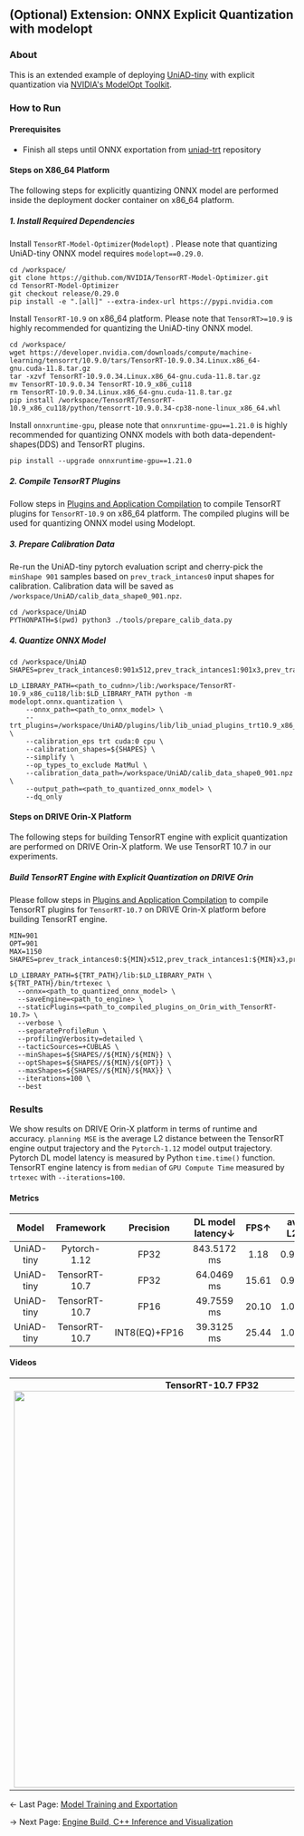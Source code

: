 ## (Optional) Extension: ONNX Explicit Quantization with modelopt
### About
This is an extended example of deploying [UniAD-tiny](https://github.com/NVIDIA/DL4AGX/tree/master/AV-Solutions/uniad-trt) with explicit quantization via [NVIDIA's ModelOpt Toolkit](https://github.com/NVIDIA/TensorRT-Model-Optimizer).
### How to Run
#### Prerequisites
- Finish all steps until ONNX exportation from [uniad-trt](https://github.com/NVIDIA/DL4AGX/tree/master/AV-Solutions/uniad-trt) repository

#### Steps on X86_64 Platform
The following steps for explicitly quantizing ONNX model are performed inside the deployment docker container on x86_64 platform.

##### 1. Install Required Dependencies
Install `TensorRT-Model-Optimizer`(`Modelopt`) . Please note that quantizing UniAD-tiny ONNX model requires `modelopt==0.29.0`.
```
cd /workspace/
git clone https://github.com/NVIDIA/TensorRT-Model-Optimizer.git
cd TensorRT-Model-Optimizer
git checkout release/0.29.0
pip install -e ".[all]" --extra-index-url https://pypi.nvidia.com
```
Install `TensorRT-10.9` on x86_64 platform. Please note that `TensorRT>=10.9` is highly recommended for quantizing the UniAD-tiny ONNX model.
```
cd /workspace/
wget https://developer.nvidia.com/downloads/compute/machine-learning/tensorrt/10.9.0/tars/TensorRT-10.9.0.34.Linux.x86_64-gnu.cuda-11.8.tar.gz
tar -xzvf TensorRT-10.9.0.34.Linux.x86_64-gnu.cuda-11.8.tar.gz
mv TensorRT-10.9.0.34 TensorRT-10.9_x86_cu118
rm TensorRT-10.9.0.34.Linux.x86_64-gnu.cuda-11.8.tar.gz
pip install /workspace/TensorRT/TensorRT-10.9_x86_cu118/python/tensorrt-10.9.0.34-cp38-none-linux_x86_64.whl
```
Install `onnxruntime-gpu`, please note that `onnxruntime-gpu==1.21.0` is highly recommended for quantizing ONNX models with both data-dependent-shapes(DDS) and TensorRT plugins.
```
pip install --upgrade onnxruntime-gpu==1.21.0
```

##### 2. Compile TensorRT Plugins
Follow steps in [Plugins and Application Compilation](../inference_app/README.md#plugins-and-application-compilation) to compile TensorRT plugins for `TensorRT-10.9` on x86_64 platform. 
The compiled plugins will be used for quantizing ONNX model using Modelopt.

##### 3. Prepare Calibration Data
Re-run the UniAD-tiny pytorch evaluation script and cherry-pick the `minShape 901` samples based on `prev_track_intances0` input shapes for calibration. Calibration data will be saved as `/workspace/UniAD/calib_data_shape0_901.npz`.
```
cd /workspace/UniAD
PYTHONPATH=$(pwd) python3 ./tools/prepare_calib_data.py
```

##### 4. Quantize ONNX Model
```
cd /workspace/UniAD
SHAPES=prev_track_intances0:901x512,prev_track_intances1:901x3,prev_track_intances3:901,prev_track_intances4:901,prev_track_intances5:901,prev_track_intances6:901,prev_track_intances8:901,prev_track_intances9:901x10,prev_track_intances11:901x4x256,prev_track_intances12:901x4,prev_track_intances13:901,prev_timestamp:1,prev_l2g_r_mat:1x3x3,prev_l2g_t:1x3,prev_bev:2500x1x256,timestamp:1,l2g_r_mat:1x3x3,l2g_t:1x3,img:1x6x3x256x416,img_metas_can_bus:18,img_metas_lidar2img:1x6x4x4,command:1,use_prev_bev:1,max_obj_id:1

LD_LIBRARY_PATH=<path_to_cudnn>/lib:/workspace/TensorRT-10.9_x86_cu118/lib:$LD_LIBRARY_PATH python -m modelopt.onnx.quantization \
    --onnx_path=<path_to_onnx_model> \
    --trt_plugins=/workspace/UniAD/plugins/lib/lib_uniad_plugins_trt10.9_x86_cu118.so \
    --calibration_eps trt cuda:0 cpu \
    --calibration_shapes=${SHAPES} \
    --simplify \
    --op_types_to_exclude MatMul \
    --calibration_data_path=/workspace/UniAD/calib_data_shape0_901.npz \
    --output_path=<path_to_quantized_onnx_model> \
    --dq_only
```

#### Steps on DRIVE Orin-X Platform
The following steps for building TensorRT engine with explicit quantization are performed on DRIVE Orin-X platform. We use TensorRT 10.7 in our experiments.

##### Build TensorRT Engine with Explicit Quantization on DRIVE Orin
Please follow steps in [Plugins and Application Compilation](../inference_app/README.md#plugins-and-application-compilation) to compile TensorRT plugins for `TensorRT-10.7` on DRIVE Orin-X platform before building TensorRT engine.
```
MIN=901
OPT=901
MAX=1150
SHAPES=prev_track_intances0:${MIN}x512,prev_track_intances1:${MIN}x3,prev_track_intances3:${MIN},prev_track_intances4:${MIN},prev_track_intances5:${MIN},prev_track_intances6:${MIN},prev_track_intances8:${MIN},prev_track_intances9:${MIN}x10,prev_track_intances11:${MIN}x4x256,prev_track_intances12:${MIN}x4,prev_track_intances13:${MIN}

LD_LIBRARY_PATH=${TRT_PATH}/lib:$LD_LIBRARY_PATH \
${TRT_PATH}/bin/trtexec \
  --onnx=<path_to_quantized_onnx_model> \
  --saveEngine=<path_to_engine> \
  --staticPlugins=<path_to_compiled_plugins_on_Orin_with_TensorRT-10.7> \
  --verbose \
  --separateProfileRun \
  --profilingVerbosity=detailed \
  --tacticSources=+CUBLAS \
  --minShapes=${SHAPES//${MIN}/${MIN}} \
  --optShapes=${SHAPES//${MIN}/${OPT}} \
  --maxShapes=${SHAPES//${MIN}/${MAX}} \
  --iterations=100 \
  --best
```


### Results
We show results on DRIVE Orin-X platform in terms of runtime and accuracy. `planning MSE` is the average L2 distance between the TensorRT engine output trajectory and the `Pytorch-1.12` model output trajectory. Pytorch DL model latency is measured by Python `time.time()` function. TensorRT engine latency is from `median` of `GPU Compute Time` measured by `trtexec` with `--iterations=100`.
#### Metrics
| Model | Framework | Precision | DL model latency↓ | FPS↑ | avg. L2↓ | avg. Col↓ | planning MSE↓ |
| :---:| :---: | :---: | :---: | :---: | :---: | :---: | :---: |
| UniAD-tiny | Pytorch-1.12 | FP32 | 843.5172 ms | 1.18 | 0.9986  | 0.27 | 0 |
| UniAD-tiny | TensorRT-10.7 | FP32 | 64.0469 ms | 15.61 | 0.9986 | 0.27 | 9.2417e-07 |
| UniAD-tiny | TensorRT-10.7 | FP16 |  49.7559 ms | 20.10 | 1.0021 | 0.26 | 0.0458 |
| UniAD-tiny | TensorRT-10.7 | INT8(EQ)+FP16 | 39.3125 ms  | 25.44 | 1.0029 | 0.27 | 0.0502 |

#### Videos

<table>
  <tr>
    <td align="center">
      <strong>TensorRT-10.7 FP32</strong><br>
      <img src="../assets/uniad_fp32_video.gif" style="max-width:100%; width:700px">
    </td>
    <td align="center">
      <strong>TensorRT-10.7 INT8(EQ)+FP16</strong><br>
      <img src="../assets/uniad_best_eq_video.gif" style="max-width:100%; width:700px">
    </td>
  </tr>
</table>

<- Last Page: [Model Training and Exportation](train_export.md)

-> Next Page: [Engine Build, C++ Inference and Visualization](../inference_app/README.md)